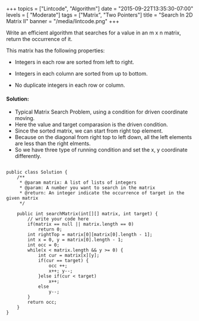 +++
topics = ["Lintcode", "Algorithm"]
date = "2015-09-22T13:35:30-07:00"
levels = [ "Moderate"]
tags = ["Matrix", "Two Pointers"]
title = "Search In 2D Matrix II"
banner = "/media/lintcode.png"
+++

Write an efficient algorithm that searches for a value in an m x n matrix, return the occurrence of it.

This matrix has the following properties:

 * Integers in each row are sorted from left to right.

 * Integers in each column are sorted from up to bottom.

 * No duplicate integers in each row or column.

<!--more-->

#### Solution:

- Typical Matrix Search Problem, using a condition for driven coordinate moving.
- Here the value and target comparasion is the driven condition. 
- Since the sorted matrix, we can start from right top element. 
- Because on the diagonal from right top to left down, all the left elements are less than the right elments. 
- So we have three type of running condition and set the x, y coordinate differently.

<pre>
<code class="java">
public class Solution {
    /**
     * @param matrix: A list of lists of integers
     * @param: A number you want to search in the matrix
     * @return: An integer indicate the occurrence of target in the given matrix
     */

    public int searchMatrix(int[][] matrix, int target) {
        // write your code here
        if(matrix == null || matrix.length == 0)
            return 0;
        int rightTop = matrix[0][matrix[0].length - 1];
        int x = 0, y = matrix[0].length - 1;
        int occ = 0;
        while(x < matrix.length && y >= 0) {
            int cur = matrix[x][y];
            if(cur == target) {
                occ ++;
                x++; y--;
            }else if(cur < target)
                x++;
            else
                y--;
        }       
        return occ;
    }
}
</code>
</pre>